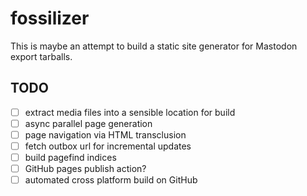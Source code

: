 # fossilizer

This is maybe an attempt to build a static site generator for Mastodon export tarballs.

## TODO

- [ ] extract media files into a sensible location for build
- [ ] async parallel page generation
- [ ] page navigation via HTML transclusion
- [ ] fetch outbox url for incremental updates
- [ ] build pagefind indices
- [ ] GitHub pages publish action?
- [ ] automated cross platform build on GitHub
